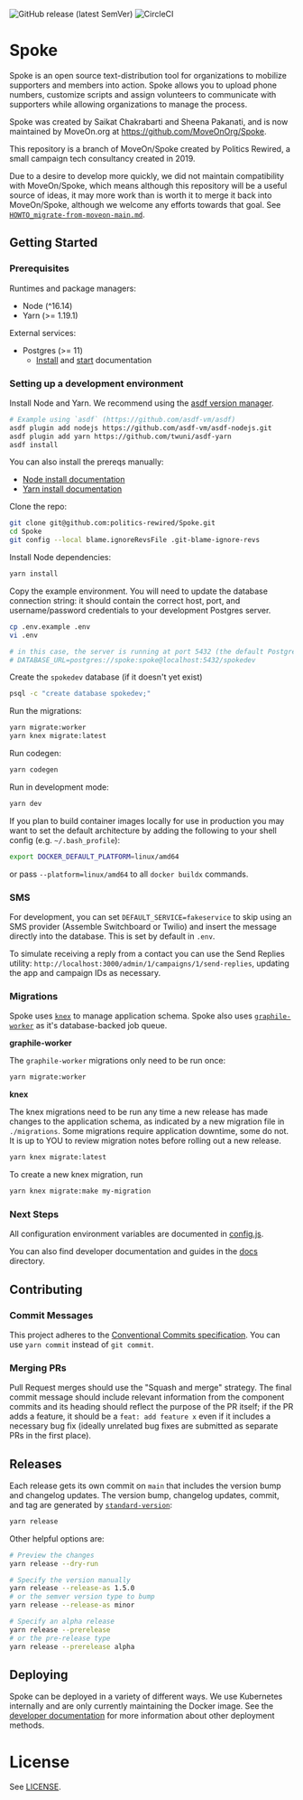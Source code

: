 ![GitHub release (latest SemVer)](https://img.shields.io/github/v/release/politics-rewired/Spoke) ![CircleCI](https://img.shields.io/circleci/build/github/politics-rewired/Spoke)

# Spoke

Spoke is an open source text-distribution tool for organizations to mobilize supporters and members into action. Spoke allows you to upload phone numbers, customize scripts and assign volunteers to communicate with supporters while allowing organizations to manage the process.

Spoke was created by Saikat Chakrabarti and Sheena Pakanati, and is now maintained by MoveOn.org at https://github.com/MoveOnOrg/Spoke.

This repository is a branch of MoveOn/Spoke created by Politics Rewired, a small campaign tech consultancy created in 2019.

Due to a desire to develop more quickly, we did not maintain compatibility with MoveOn/Spoke, which means although this repository will be
a useful source of ideas, it may more work than is worth it to merge it back into MoveOn/Spoke, although we welcome any efforts towards
that goal. See [`HOWTO_migrate-from-moveon-main.md`](./docs/HOWTO_migrate-from-moveon-main.md).

## Getting Started

### Prerequisites

Runtimes and package managers:

- Node (^16.14)
- Yarn (>= 1.19.1)

External services:

- Postgres (>= 11)
  - [Install](https://postgresql.org/download) and [start](https://www.postgresql.org/docs/current/server-start.html) documentation

### Setting up a development environment

Install Node and Yarn. We recommend using the [asdf version manager](https://github.com/asdf-vm/asdf).

```sh
# Example using `asdf` (https://github.com/asdf-vm/asdf)
asdf plugin add nodejs https://github.com/asdf-vm/asdf-nodejs.git
asdf plugin add yarn https://github.com/twuni/asdf-yarn
asdf install
```

You can also install the prereqs manually:

- [Node install documentation](https://nodejs.dev/learn/how-to-install-nodejs)
- [Yarn install documentation](https://classic.yarnpkg.com/en/docs/install)

Clone the repo:

```sh
git clone git@github.com:politics-rewired/Spoke.git
cd Spoke
git config --local blame.ignoreRevsFile .git-blame-ignore-revs
```

Install Node dependencies:

```sh
yarn install
```

Copy the example environment. You will need to update the database connection
string: it should contain the correct host, port, and username/password
credentials to your development Postgres server.

```sh
cp .env.example .env
vi .env

# in this case, the server is running at port 5432 (the default Postgres port)
# DATABASE_URL=postgres://spoke:spoke@localhost:5432/spokedev
```

Create the `spokedev` database (if it doesn't yet exist)

```sh
psql -c "create database spokedev;"
```

Run the migrations:

```sh
yarn migrate:worker
yarn knex migrate:latest
```

Run codegen:

```sh
yarn codegen
```

Run in development mode:

```sh
yarn dev
```

If you plan to build container images locally for use in production you may want to set the default architecture by adding the following to your shell config (e.g. `~/.bash_profile`):

```sh
export DOCKER_DEFAULT_PLATFORM=linux/amd64
```

or pass `--platform=linux/amd64` to all `docker buildx` commands.

### SMS

For development, you can set `DEFAULT_SERVICE=fakeservice` to skip using an SMS provider (Assemble Switchboard or Twilio) and insert the message directly into the database. This is set by default in `.env`.

To simulate receiving a reply from a contact you can use the Send Replies utility: `http://localhost:3000/admin/1/campaigns/1/send-replies`, updating the app and campaign IDs as necessary.

### Migrations

Spoke uses [`knex`](https://knexjs.org/) to manage application schema. Spoke also uses [`graphile-worker`](https://github.com/graphile/worker) as it's database-backed job queue.

**graphile-worker**

The `graphile-worker` migrations only need to be run once:

```sh
yarn migrate:worker
```

**knex**

The knex migrations need to be run any time a new release has made changes to the application schema, as indicated by a new migration file in `./migrations`. Some migrations require application downtime, some do not. It is up to YOU to review migration notes before rolling out a new release.

```sh
yarn knex migrate:latest
```

To create a new knex migration, run
```sh
yarn knex migrate:make my-migration
```

### Next Steps

All configuration environment variables are documented in [config.js](./src/config.js).

You can also find developer documentation and guides in the [docs](./docs) directory.

## Contributing

### Commit Messages

This project adheres to the [Conventional Commits specification](https://www.conventionalcommits.org/en/v1.0.0/). You can use `yarn commit` instead of `git commit`.

### Merging PRs

Pull Request merges should use the "Squash and merge" strategy. The final commit message should include relevant information from the component commits and its heading should reflect the purpose of the PR itself; if the PR adds a feature, it should be a `feat: add feature x` even if it includes a necessary bug fix (ideally unrelated bug fixes are submitted as separate PRs in the first place).

## Releases

Each release gets its own commit on `main` that includes the version bump and changelog updates. The version bump, changelog updates, commit, and tag are generated by [`standard-version`](https://github.com/conventional-changelog/standard-version):

```sh
yarn release
```

Other helpful options are:

```sh
# Preview the changes
yarn release --dry-run

# Specify the version manually
yarn release --release-as 1.5.0
# or the semver version type to bump
yarn release --release-as minor

# Specify an alpha release
yarn release --prerelease
# or the pre-release type
yarn release --prerelease alpha
```

## Deploying

Spoke can be deployed in a variety of different ways. We use Kubernetes internally and are only currently maintaining the Docker image. See the [developer documentation](./docs) for more information about other deployment methods.

# License

See [LICENSE](./LICENSE).

